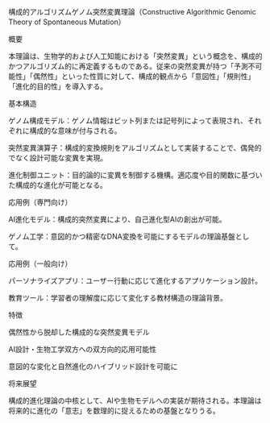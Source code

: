 構成的アルゴリズムゲノム突然変異理論（Constructive Algorithmic Genomic Theory of Spontaneous Mutation）

概要

本理論は、生物学的および人工知能における「突然変異」という概念を、構成的かつアルゴリズム的に再定義するものである。従来の突然変異が持つ「予測不可能性」「偶然性」といった性質に対して、構成的観点から「意図性」「規則性」「進化的目的性」を導入する。

基本構造

ゲノム構成モデル：ゲノム情報はビット列または記号列によって表現され、それぞれに構成的な意味が付与される。

突然変異演算子：構成的変換規則をアルゴリズムとして実装することで、偶発的でなく設計可能な変異を実現。

進化制御ユニット：目的論的に変異を制御する機構。適応度や目的関数に基づいた構成的な進化が可能となる。


応用例（専門向け）

AI進化モデル：構成的突然変異により、自己進化型AIの創出が可能。

ゲノム工学：意図的かつ精密なDNA変換を可能にするモデルの理論基盤として。


応用例（一般向け）

パーソナライズアプリ：ユーザー行動に応じて進化するアプリケーション設計。

教育ツール：学習者の理解度に応じて変化する教材構造の理論背景。


特徴

偶然性から脱却した構成的な突然変異モデル

AI設計・生物工学双方への双方向的応用可能性

意図的な変化と自然進化のハイブリッド設計を可能に


将来展望

構成的進化理論の中核として、AIや生物モデルへの実装が期待される。本理論は将来的に進化の「意志」を数理的に捉えるための基盤となりうる。

